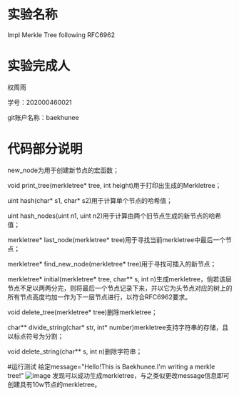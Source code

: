 # 实验名称
Impl Merkle Tree following RFC6962

# 实验完成人
权周雨 

学号：202000460021 

git账户名称：baekhunee

# 代码部分说明
new_node为用于创建新节点的宏函数；

void print_tree(merkletree* tree, int height)用于打印出生成的Merkletree；

uint hash(char* s1, char* s2)用于计算单个节点的哈希值；

uint hash_nodes(uint n1, uint n2)用于计算由两个旧节点生成的新节点的哈希值；

merkletree* last_node(merkletree* tree)用于寻找当前merkletree中最后一个节点；

merkletree* find_new_node(merkletree* tree)用于寻找可插入的新节点；

merkletree* initial(merkletree* tree, char** s, int n)生成merkletree，倘若该层节点不足以两两分完，则将最后一个节点记录下来，并以它为头节点对应的树上的所有节点高度均加一作为下一层节点进行，以符合RFC6962要求。

void delete_tree(merkletree* tree)删除merkletree；

char** divide_string(char* str, int* number)merkletree支持字符串的存储，且以标点符号为分割；

void delete_string(char** s, int n)删除字符串；

#运行测试
给定message="Hello!This is Baekhunee.I'm writing a merkle tree!"
![image](https://user-images.githubusercontent.com/105578152/180704750-71d4623f-0b29-454f-87a2-13eafeda8517.png)
发现可以成功生成merkletree，与之类似更改message信息即可创建具有10w节点的merkletree。

